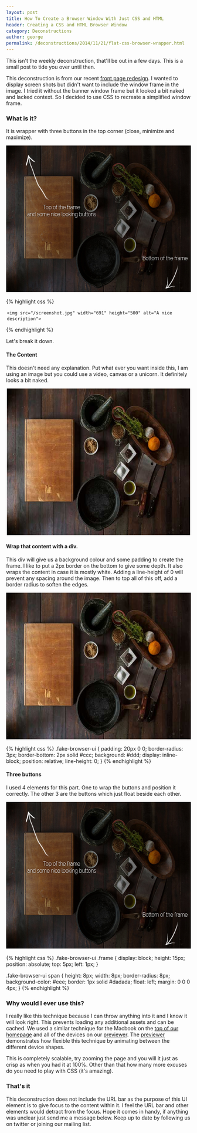 ```yaml
---
layout: post
title: How To Create a Browser Window With Just CSS and HTML
header: Creating a CSS and HTML Browser Window
category: Deconstructions
author: george
permalink: /deconstructions/2014/11/21/flat-css-browser-wrapper.html 
---
```


This isn't the weekly deconstruction, that'll be out in a few days. This is a small post to tide you over until then.

This deconstruction is from our recent <a href="/">front page redesign</a>. I wanted to display screen shots but didn't want to include the window frame in the image. I tried it without the banner window frame but it looked a bit naked and lacked context. So I decided to use CSS to recreate a simplified window frame.

### What is it?
It is wrapper with three buttons in the top corner (close, minimize and maximize).

<img class="screenshot" src="/img/blog/deconstructions/browser-image-with-arrows.jpg" width="604" height="400" alt="arrows pointing out the features and a nice background">

{% highlight css %}
<div class="fake-browser-ui">
    <div class="frame">
        <span></span>
        <span></span>
        <span></span>
    </div>

    <img src="/screenshot.jpg" width="691" height="500" alt="A nice description">
</div>
{% endhighlight %}

Let's break it down.

#### The Content
This doesn't need any explanation. Put what ever you want inside this, I am using an image but you could use a video, canvas or a unicorn. It definitely looks a bit naked.

<div class="blank-image-wrapper"><img src="/img/blog/deconstructions/browser-image.jpg" width="604" height="400" alt="A nice background with some kitchen wares"></div>

#### Wrap that content with a div.
This div will give us a background colour and some padding to create the frame. I like to put a 2px border on the bottom to give some depth. It also wraps the content in case it is mostly white. Adding a line-height of 0 will prevent any spacing around the image. Then to top all of this off, add a border radius to soften the edges.

<img class="screenshot" style="background-image: none;" src="/img/blog/deconstructions/browser-image.jpg" width="604" height="400" alt="A nice background with some kitchen wares">

{% highlight css %}
.fake-browser-ui {
    padding: 20px 0 0;
    border-radius: 3px;
    border-bottom: 2px solid #ccc;
    background: #ddd;
    display: inline-block;
    position: relative;
    line-height: 0;
}
{% endhighlight %}

#### Three buttons
I used 4 elements for this part. One to wrap the buttons and position it correctly. The other 3 are the buttons which just float beside each other.

<img class="screenshot" src="/img/blog/deconstructions/browser-image-with-arrows.jpg" width="604" height="400" alt="arrows pointing out the features and a nice background">

{% highlight css %}
.fake-browser-ui .frame {
    display: block;
    height: 15px;
    position: absolute;
    top: 5px;
    left: 1px;
}

.fake-browser-ui span {
    height: 8px;
    width: 8px;
    border-radius: 8px;
    background-color: #eee;
    border: 1px solid #dadada;
    float: left;
    margin: 0 0 0 4px;
}
{% endhighlight %}

### Why would I ever use this?
I really like this technique because I can throw anything into it and I know it will look right. This prevents loading any additional assets and can be cached. We used a similar technique for the Macbook on the <a href="/">top of our homepage</a> and all of the devices on our <a href="http://cloudcannon.com/previewer/">previewer</a>. The <a href="http://cloudcannon.com/previewer/">previewer</a> demonstrates how flexible this technique by animating between the different device shapes.

This is completely scalable, try zooming the page and you will it just as crisp as when you had it at 100%. Other than that how many more excuses do you need to play with CSS (it's amazing).

### That's it
This deconstruction does not include the URL bar as the purpose of this UI element is to give focus to the content within it. I feel the URL bar and other elements would detract from the focus. Hope it comes in handy, if anything was unclear just send me a message below. Keep up to date by following us on twitter or joining our mailing list.

<style>
.fake-browser-ui {
    max-width: 500px;
    margin: 0 auto;
    display: block;
}

.fake-browser-ui img {
    margin: 0 auto;
}

.blank-image-wrapper {
    max-width: 500px;
    margin: 0 auto;
    text-align: center;
}
</style>
